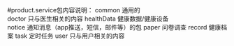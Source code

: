 #product.service包内容说明：
common       通用的   
doctor       只与医生相关的内容
healthData   健康数据/健康设备  
notice       通知消息（app推送，短信，邮件等）的包 
paper        问卷调查
record       健康档案
task         定时任务
user         只与用户相关的内容
